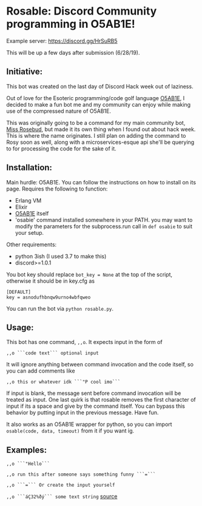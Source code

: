 # Rosable: Discord Community programming in O5AB1E!

Example server: https://discord.gg/HrSuRB5

This will be up a few days after submission (6/28/19).

## Initiative:

This bot was created on the last day of Discord Hack week out of laziness.

Out of love for the Esoteric programming/code golf language [O5AB1E][1],
I decided to make a fun bot me and my community can enjoy while making use of the compressed nature of O5AB1E.

This was originally going to be a command for my main community bot, [Miss Rosebud][2],
but made it its own thing when I found out about hack week. This is where the name originates. I still plan on adding the
command to Rosy soon as well, along with a microservices-esque api she'll be querying to for processing the code for the 
sake of it.

## Installation:

Main hurdle: O5AB1E. You can follow the instructions on how to install on its page.
Requires the following to function:
- Erlang VM
- Elixir
- [O5AB1E][1] itself
- 'osabie' command installed somewhere in your PATH. you may want to modify the parameters for the 
subprocess.run call in `def osabie` to suit your setup.

Other requirements:

- python 3ish (I used 3.7 to make this)
- discord>=1.0.1

You bot key should replace `bot_key = None` at the top of the script, otherwise it should be in key.cfg as

```
[DEFAULT]
key = asnodufhbnqw9urno4wbfqweo
```

You can run the bot via `python rosable.py`.

## Usage:

This bot has one command, `,,o`. It expects input in the form of 

`,,o ```code text``` optional input`

It will ignore anything between command invocation and the code itself, so you can add comments like

`,,o this or whatever idk ```"P cool imo``` ` 

If input is blank, the message sent before command invocation will be treated as input. One last quirk
is that rosable removes the first character of input if its a space and give by the command itself.
You can bypass this behavior by putting input in the previous message. Have fun.

It also works as an O5AB1E wrapper for python, so you can import `osable(code, data, timeout)` from
it if you want ig.

## Examples:

` ,,o ```"Hello``` `

` ,,o run this after someone says something funny ```=``` `

`,,o ```=``` Or create the input yourself`

`,,o ```áÇ32%ðý``` some text string` [source][3]


[1]: https://github.com/Adriandmen/05AB1E
[2]: https://github.com/eliatlarge/miss_rosebud
[3]: https://codegolf.stackexchange.com/questions/165809/alphabet-position-finder
